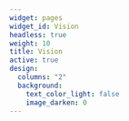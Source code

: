 ```yaml
---
widget: pages
widget_id: Vision
headless: true
weight: 10
title: Vision
active: true
design:
  columns: "2"
  background:
    text_color_light: false
    image_darken: 0
---
```

